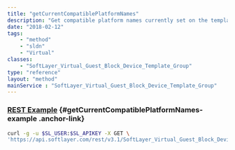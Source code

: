 ```yaml
---
title: "getCurrentCompatiblePlatformNames"
description: "Get compatible platform names currently set on the template group. "
date: "2018-02-12"
tags:
    - "method"
    - "sldn"
    - "Virtual"
classes:
    - "SoftLayer_Virtual_Guest_Block_Device_Template_Group"
type: "reference"
layout: "method"
mainService : "SoftLayer_Virtual_Guest_Block_Device_Template_Group"
---
```


### [REST Example](#getCurrentCompatiblePlatformNames-example) <a href="/article/rest/"><i class="fas fa-question"></i></a> {#getCurrentCompatiblePlatformNames-example .anchor-link} 
```bash
curl -g -u $SL_USER:$SL_APIKEY -X GET \
'https://api.softlayer.com/rest/v3.1/SoftLayer_Virtual_Guest_Block_Device_Template_Group/{SoftLayer_Virtual_Guest_Block_Device_Template_GroupID}/getCurrentCompatiblePlatformNames'
```
